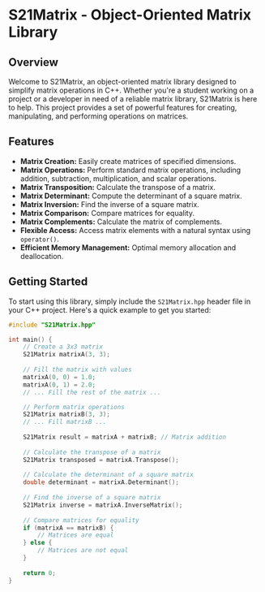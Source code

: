 # S21Matrix - Object-Oriented Matrix Library

## Overview

Welcome to S21Matrix, an object-oriented matrix library designed to simplify matrix operations in C++. Whether you're a
student working on a project or a developer in need of a reliable matrix library, S21Matrix is here to help. This
project provides a set of powerful features for creating, manipulating, and performing operations on matrices.

## Features

- **Matrix Creation:** Easily create matrices of specified dimensions.
- **Matrix Operations:** Perform standard matrix operations, including addition, subtraction, multiplication, and scalar
  operations.
- **Matrix Transposition:** Calculate the transpose of a matrix.
- **Matrix Determinant:** Compute the determinant of a square matrix.
- **Matrix Inversion:** Find the inverse of a square matrix.
- **Matrix Comparison:** Compare matrices for equality.
- **Matrix Complements:** Calculate the matrix of complements.
- **Flexible Access:** Access matrix elements with a natural syntax using `operator()`.
- **Efficient Memory Management:** Optimal memory allocation and deallocation.

## Getting Started

To start using this library, simply include the `S21Matrix.hpp` header file in your C++ project. Here's a quick example
to get you started:

```cpp
#include "S21Matrix.hpp"

int main() {
    // Create a 3x3 matrix
    S21Matrix matrixA(3, 3);
    
    // Fill the matrix with values
    matrixA(0, 0) = 1.0;
    matrixA(0, 1) = 2.0;
    // ... Fill the rest of the matrix ...

    // Perform matrix operations
    S21Matrix matrixB(3, 3);
    // ... Fill matrixB ...
    
    S21Matrix result = matrixA + matrixB; // Matrix addition
    
    // Calculate the transpose of a matrix
    S21Matrix transposed = matrixA.Transpose();
    
    // Calculate the determinant of a square matrix
    double determinant = matrixA.Determinant();
    
    // Find the inverse of a square matrix
    S21Matrix inverse = matrixA.InverseMatrix();
    
    // Compare matrices for equality
    if (matrixA == matrixB) {
        // Matrices are equal
    } else {
        // Matrices are not equal
    }
    
    return 0;
}
